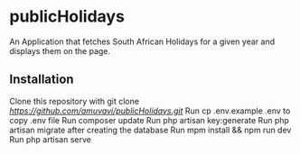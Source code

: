 # publicHolidays
An Application that fetches South African Holidays for a given year and displays them on the page.


## Installation
Clone this repository with git clone *https://github.com/amuvavi/publicHolidays.git*
Run cp .env.example .env to copy .env file
Run composer update
Run php artisan key:generate
Run php artisan migrate after creating the database
Run mpm install && npm run dev
Run php artisan serve
